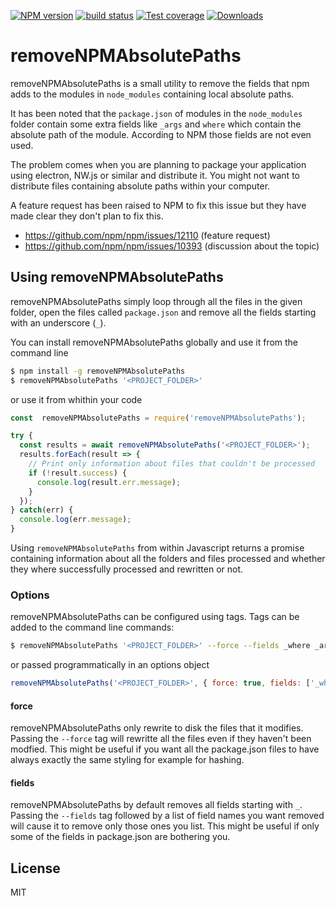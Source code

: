 [![NPM version][npm-image]][npm-url]
[![build status][travis-image]][travis-url]
[![Test coverage][coveralls-image]][coveralls-url]
[![Downloads][downloads-image]][downloads-url]

# removeNPMAbsolutePaths

removeNPMAbsolutePaths is a small utility to remove the fields that npm adds to the modules in `node_modules` containing local absolute paths.

It has been noted that the `package.json` of modules in the `node_modules` folder contain some extra fields like `_args` and `where` which contain the absolute path of the module. According to NPM those fields are not even used.

The problem comes when you are planning to package your application using electron, NW.js or similar and distribute it. You might not want to distribute files containing absolute paths within your computer.

A feature request has been raised to NPM to fix this issue but they have made clear they don't plan to fix this.
  - https://github.com/npm/npm/issues/12110 (feature request)
  - https://github.com/npm/npm/issues/10393 (discussion about the topic)

## Using removeNPMAbsolutePaths

removeNPMAbsolutePaths simply loop through all the files in the given folder, open the files called `package.json` and remove all the fields starting with an underscore (`_`).

You can  install removeNPMAbsolutePaths globally and use it from the command line
```sh 
$ npm install -g removeNPMAbsolutePaths
$ removeNPMAbsolutePaths '<PROJECT_FOLDER>'
```
or use it from whithin your code
```javascript
const  removeNPMAbsolutePaths = require('removeNPMAbsolutePaths');

try {
  const results = await removeNPMAbsolutePaths('<PROJECT_FOLDER>');
  results.forEach(result => {
    // Print only information about files that couldn't be processed
    if (!result.success) {
      console.log(result.err.message);
    }
  });
} catch(err) {
  console.log(err.message);
}
```
Using `removeNPMAbsolutePaths` from within Javascript returns a promise containing information about all the folders and files processed and whether they where successfully processed and rewritten or not.

### Options
removeNPMAbsolutePaths can be configured using tags. Tags can be added to the command line commands:
```sh 
$ removeNPMAbsolutePaths '<PROJECT_FOLDER>' --force --fields _where _args
```
or passed programmatically in an options object
```javascript
removeNPMAbsolutePaths('<PROJECT_FOLDER>', { force: true, fields: ['_where', '_args']});
```

#### force
removeNPMAbsolutePaths only rewrite to disk the files that it modifies. Passing the `--force` tag will rewritte all the files even if they haven't been modfied. This might be useful if you want all the package.json files to have always exactly the same styling for example for hashing.

#### fields
removeNPMAbsolutePaths by default removes all fields starting with `_`. Passing the `--fields` tag followed by a list of field names you want removed will cause it to remove only those ones you list. This might be useful if only some of the fields in package.json are bothering you.


## License
MIT


[npm-image]: https://img.shields.io/npm/v/removeNPMAbsolutePaths.svg?style=flat-square
[npm-url]: https://www.npmjs.com/package/removeNPMAbsolutePaths
[travis-image]: https://img.shields.io/travis/juanjoDiaz/removeNPMAbsolutePaths/master.svg?style=flat-square
[travis-url]: https://travis-ci.org/juanjoDiaz/removeNPMAbsolutePaths
[coveralls-image]: https://img.shields.io/coveralls/juanjoDiaz/removeNPMAbsolutePaths/master.svg?style=flat-square
[coveralls-url]: https://coveralls.io/github/juanjoDiaz/removeNPMAbsolutePaths?branch=master
[downloads-image]: https://img.shields.io/npm/dm/removeNPMAbsolutePaths.svg?style=flat-square
[downloads-url]: https://www.npmjs.com/package/removeNPMAbsolutePaths
